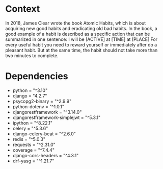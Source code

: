 # Context
In 2018, James Clear wrote the book Atomic Habits, which is about acquiring new good habits and eradicating old bad habits.
In the book, a good example of a habit is described as a specific action that can be summarized in one sentence:
I will be [ACTIVE] at [TIME] at [PLACE]
For every useful habit you need to reward yourself or immediately after do a pleasant habit. But at the same time, the habit should not take more than two minutes to complete.


# Dependencies
- python = "^3.10"
- django = "4.2.7"
- psycopg2-binary = "^2.9.9"
- python-dotenv = "^1.0.1"
- djangorestframework = "^3.14.0"
- djangorestframework-simplejwt = "^5.3.1"
- ipython = "^8.22.1"
- celery = "^5.3.6"
- django-celery-beat = "^2.6.0"
- redis = "^5.0.3"
- requests = "^2.31.0"
- coverage = "^7.4.4"
- django-cors-headers = "^4.3.1"
- drf-yasg = "^1.21.7"
